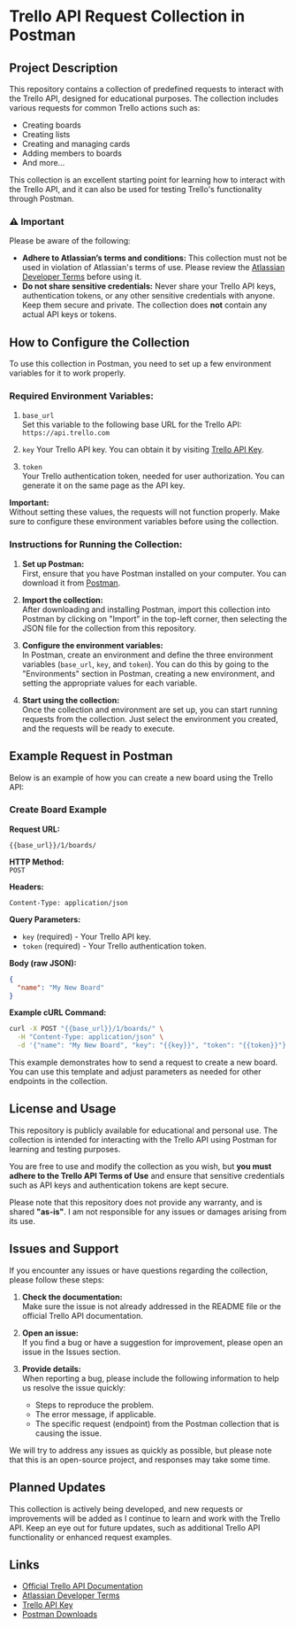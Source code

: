 # Trello API Request Collection in Postman

## Project Description

This repository contains a collection of predefined requests to interact with the Trello API, designed for educational purposes. The collection includes various requests for common Trello actions such as:

- Creating boards
- Creating lists
- Creating and managing cards
- Adding members to boards
- And more...

This collection is an excellent starting point for learning how to interact with the Trello API, and it can also be used for testing Trello's functionality through Postman.

### ⚠️ Important

Please be aware of the following:

- **Adhere to Atlassian’s terms and conditions:** This collection must not be used in violation of Atlassian's terms of use. Please review the [Atlassian Developer Terms](https://www.atlassian.com/legal/developer-terms) before using it.
- **Do not share sensitive credentials:** Never share your Trello API keys, authentication tokens, or any other sensitive credentials with anyone. Keep them secure and private. The collection does **not** contain any actual API keys or tokens.

## How to Configure the Collection

To use this collection in Postman, you need to set up a few environment variables for it to work properly.

### Required Environment Variables:

1. `base_url`   
   Set this variable to the following base URL for the Trello API:  
   `https://api.trello.com`

2. `key` 
   Your Trello API key. You can obtain it by visiting [Trello API Key](https://trello.com/app-key).

3. `token`  
   Your Trello authentication token, needed for user authorization. You can generate it on the same page as the API key.

**Important:**  
Without setting these values, the requests will not function properly. Make sure to configure these environment variables before using the collection.

### Instructions for Running the Collection:

1. **Set up Postman:**  
   First, ensure that you have Postman installed on your computer. You can download it from [Postman](https://www.postman.com/downloads/).

2. **Import the collection:**  
   After downloading and installing Postman, import this collection into Postman by clicking on "Import" in the top-left corner, then selecting the JSON file for the collection from this repository.

3. **Configure the environment variables:**  
   In Postman, create an environment and define the three environment variables (`base_url`, `key`, and `token`). You can do this by going to the "Environments" section in Postman, creating a new environment, and setting the appropriate values for each variable.

4. **Start using the collection:**  
   Once the collection and environment are set up, you can start running requests from the collection. Just select the environment you created, and the requests will be ready to execute.

## Example Request in Postman

Below is an example of how you can create a new board using the Trello API:

### Create Board Example

**Request URL:**  
```
{{base_url}}/1/boards/
```

**HTTP Method:**  
`POST`

**Headers:**  
```
Content-Type: application/json
```

**Query Parameters:**  
- `key` (required) - Your Trello API key.
- `token` (required) - Your Trello authentication token.

**Body (raw JSON):**
```json
{
  "name": "My New Board"
}
```

**Example cURL Command:**
```bash
curl -X POST "{{base_url}}/1/boards/" \
  -H "Content-Type: application/json" \
  -d '{"name": "My New Board", "key": "{{key}}", "token": "{{token}}"}'
```

This example demonstrates how to send a request to create a new board. You can use this template and adjust parameters as needed for other endpoints in the collection.

## License and Usage

This repository is publicly available for educational and personal use. The collection is intended for interacting with the Trello API using Postman for learning and testing purposes. 

You are free to use and modify the collection as you wish, but **you must adhere to the Trello API Terms of Use** and ensure that sensitive credentials such as API keys and authentication tokens are kept secure. 

Please note that this repository does not provide any warranty, and is shared **"as-is"**. I am not responsible for any issues or damages arising from its use.

## Issues and Support

If you encounter any issues or have questions regarding the collection, please follow these steps:

1. **Check the documentation:**  
   Make sure the issue is not already addressed in the README file or the official Trello API documentation.

2. **Open an issue:**  
   If you find a bug or have a suggestion for improvement, please open an issue in the Issues section.

3. **Provide details:**  
   When reporting a bug, please include the following information to help us resolve the issue quickly:
   - Steps to reproduce the problem.
   - The error message, if applicable.
   - The specific request (endpoint) from the Postman collection that is causing the issue.

We will try to address any issues as quickly as possible, but please note that this is an open-source project, and responses may take some time.

## Planned Updates

This collection is actively being developed, and new requests or improvements will be added as I continue to learn and work with the Trello API. Keep an eye out for future updates, such as additional Trello API functionality or enhanced request examples.

## Links

- [Official Trello API Documentation](https://developer.atlassian.com/cloud/trello/rest/)
- [Atlassian Developer Terms](https://www.atlassian.com/legal/developer-terms)
- [Trello API Key](https://trello.com/app-key)
- [Postman Downloads](https://www.postman.com/downloads/)

